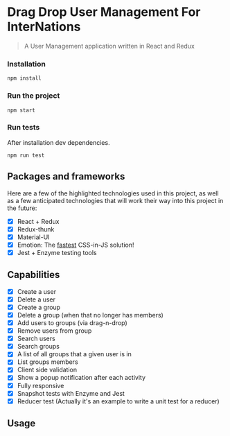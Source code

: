 # Drag Drop User Management For InterNations

> A User Management application written in React and Redux

### Installation

```
npm install
```

### Run the project

```
npm start
```

### Run tests
After installation dev dependencies.

```
npm run test
```
## Packages and frameworks

Here are a few of the highlighted technologies used in this project, as well as a few anticipated technologies
that will work their way into this project in the future:

- [x] React + Redux
- [x] Redux-thunk
- [x] Material-UI
- [x] Emotion: The [fastest](https://github.com/A-gambit/CSS-IN-JS-Benchmarks/blob/master/RESULT.md) CSS-in-JS solution!
- [x] Jest + Enzyme testing tools

## Capabilities

- [x] Create a user
- [x] Delete a user
- [x] Create a group
- [x] Delete a group (when that no longer has members)
- [x] Add users to groups (via drag-n-drop)
- [x] Remove users from group
- [x] Search users
- [x] Search groups
- [x] A list of all groups that a given user is in
- [x] List groups members
- [x] Client side validation
- [x] Show a popup notification after each activity
- [x] Fully responsive
- [x] Snapshot tests with Enzyme and Jest
- [x] Reducer test (Actually it's an example to write a unit test for a reducer)

## Usage



